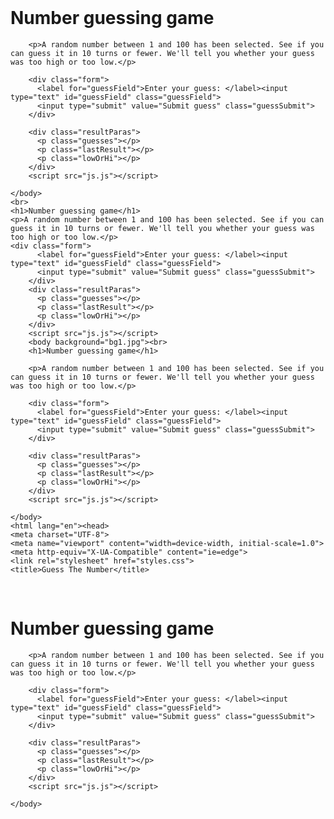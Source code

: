 <head>
    <meta charset="UTF-8">
    <meta name="viewport" content="width=device-width, initial-scale=1.0">
    <meta http-equiv="X-UA-Compatible" content="ie=edge">
    <link rel="stylesheet" href="styles.css">
    <title>Guess The Number</title>
  </head>
  <body background="bg1.jpg"><br>
        <h1>Number guessing game</h1>
    
        <p>A random number between 1 and 100 has been selected. See if you can guess it in 10 turns or fewer. We'll tell you whether your guess was too high or too low.</p>
    
        <div class="form">
          <label for="guessField">Enter your guess: </label><input type="text" id="guessField" class="guessField">
          <input type="submit" value="Submit guess" class="guessSubmit">
        </div>
    
        <div class="resultParas">
          <p class="guesses"></p>
          <p class="lastResult"></p>
          <p class="lowOrHi"></p>
        </div>
        <script src="js.js"></script>
      
    </body>
    <br>
    <h1>Number guessing game</h1>
    <p>A random number between 1 and 100 has been selected. See if you can guess it in 10 turns or fewer. We'll tell you whether your guess was too high or too low.</p>
    <div class="form">
          <label for="guessField">Enter your guess: </label><input type="text" id="guessField" class="guessField">
          <input type="submit" value="Submit guess" class="guessSubmit">
        </div>
        <div class="resultParas">
          <p class="guesses"></p>
          <p class="lastResult"></p>
          <p class="lowOrHi"></p>
        </div>
        <script src="js.js"></script>
        <body background="bg1.jpg"><br>
        <h1>Number guessing game</h1>
    
        <p>A random number between 1 and 100 has been selected. See if you can guess it in 10 turns or fewer. We'll tell you whether your guess was too high or too low.</p>
    
        <div class="form">
          <label for="guessField">Enter your guess: </label><input type="text" id="guessField" class="guessField">
          <input type="submit" value="Submit guess" class="guessSubmit">
        </div>
    
        <div class="resultParas">
          <p class="guesses"></p>
          <p class="lastResult"></p>
          <p class="lowOrHi"></p>
        </div>
        <script src="js.js"></script>
      
    </body>
    <html lang="en"><head>
    <meta charset="UTF-8">
    <meta name="viewport" content="width=device-width, initial-scale=1.0">
    <meta http-equiv="X-UA-Compatible" content="ie=edge">
    <link rel="stylesheet" href="styles.css">
    <title>Guess The Number</title>
  </head>
    <body background="bg1.jpg"><br>
        <h1>Number guessing game</h1>
    
        <p>A random number between 1 and 100 has been selected. See if you can guess it in 10 turns or fewer. We'll tell you whether your guess was too high or too low.</p>
    
        <div class="form">
          <label for="guessField">Enter your guess: </label><input type="text" id="guessField" class="guessField">
          <input type="submit" value="Submit guess" class="guessSubmit">
        </div>
    
        <div class="resultParas">
          <p class="guesses"></p>
          <p class="lastResult"></p>
          <p class="lowOrHi"></p>
        </div>
        <script src="js.js"></script>
      
    </body>
</html>
